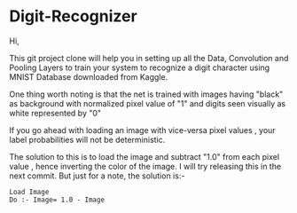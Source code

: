 # Digit-Recognizer
Hi, 

This git project clone will help you in setting up all the Data, Convolution and Pooling Layers to train your system to recognize a digit character using MNIST Database downloaded from Kaggle.

One thing worth noting is that the net is trained with images having "black" as background with normalized pixel value of "1" and digits seen visually as white represented by "0"

If you go ahead with loading an image with vice-versa pixel values , your label probabilities will not be deterministic.

The solution to this is to load the image and subtract "1.0" from each pixel value , hence inverting the color of the image. I will try releasing this in the next commit. But just for a note, the solution is:-

    Load Image
    Do :- Image= 1.0 - Image
